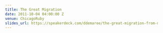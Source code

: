 ```yaml
---
title: The Great Migration
date: 2011-10-04 04:00:00 Z
venue: ChicagoRuby
slides_url: https://speakerdeck.com/ddemaree/the-great-migration-from-merb-to-rails-3-at-typekit
---
```


